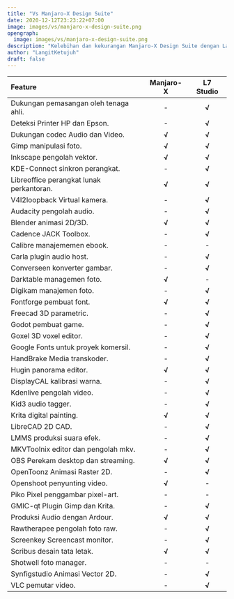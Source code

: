 ```yaml
---
title: "Vs Manjaro-X Design Suite"
date: 2020-12-12T23:23:22+07:00
image: images/vs/manjaro-x-design-suite.png
opengraph:
  image: images/vs/manjaro-x-design-suite.png
description: "Kelebihan dan kekurangan Manjaro-X Design Suite dengan LangitKetujuh Studio."
author: "LangitKetujuh"
draft: false
---
```


| Feature                           | Manjaro-X | L7 Studio |
| :--------------------------------------- | :---: | :----: |
| Dukungan pemasangan oleh tenaga ahli.    |   -   | **√**  |
| Deteksi Printer HP dan Epson.            |   -   | **√**  |
| Dukungan codec Audio dan Video.          | **√** | **√**  |
| Gimp manipulasi foto.                    | **√** | **√**  |
| Inkscape pengolah vektor.                | **√** | **√**  |
| KDE-Connect sinkron perangkat.           |   -   | **√**  |
| Libreoffice perangkat lunak perkantoran. | **√** | **√**  |
| V4l2loopback Virtual kamera.             |   -   | **√**  |
| Audacity pengolah audio.                 |   -   | **√**  |
| Blender animasi 2D/3D.                   | **√** | **√**  |
| Cadence JACK Toolbox.                    |   -   | **√**  |
| Calibre manajememen ebook.               |   -   |   -    |
| Carla plugin audio host.                 |   -   | **√**  |
| Converseen konverter gambar.             |   -   | **√**  |
| Darktable managemen foto.                | **√** |   -    |
| Digikam manajemen foto.                  |   -   | **√**  |
| Fontforge pembuat font.                  | **√** | **√**  |
| Freecad 3D parametric.                   |   -   | **√**  |
| Godot pembuat game.                      |   -   | **√**  |
| Goxel 3D voxel editor.                   |   -   | **√**  |
| Google Fonts untuk proyek komersil.      |   -   | **√**  |
| HandBrake Media transkoder.              |   -   | **√**  |
| Hugin panorama editor.                   | **√** | **√**  |
| DisplayCAL kalibrasi warna.              |   -   | **√**  |
| Kdenlive pengolah video.                 |   -   | **√**  |
| Kid3 audio tagger.                       |   -   | **√**  |
| Krita digital painting.                  | **√** | **√**  |
| LibreCAD 2D CAD.                         |   -   | **√**  |
| LMMS produksi suara efek.                |   -   | **√**  |
| MKVToolnix editor dan pengolah mkv.      |   -   | **√**  |
| OBS Perekam desktop dan streaming.       | **√** | **√**  |
| OpenToonz Animasi Raster 2D.             |   -   | **√**  |
| Openshoot penyunting video.              | **√** |   -    |
| Piko Pixel penggambar pixel-art.         |   -   |   -    |
| GMIC-qt Plugin Gimp dan Krita.           |   -   | **√**  |
| Produksi Audio dengan Ardour.            | **√** | **√**  |
| Rawtherapee pengolah foto raw.           |   -   | **√**  |
| Screenkey Screencast monitor.            |   -   | **√**  |
| Scribus desain tata letak.               | **√** | **√**  |
| Shotwell foto manager.                   |   -   |   -    |
| Synfigstudio Animasi Vector 2D.          |   -   | **√**  |
| VLC pemutar video.                       |   -   | **√**  |
